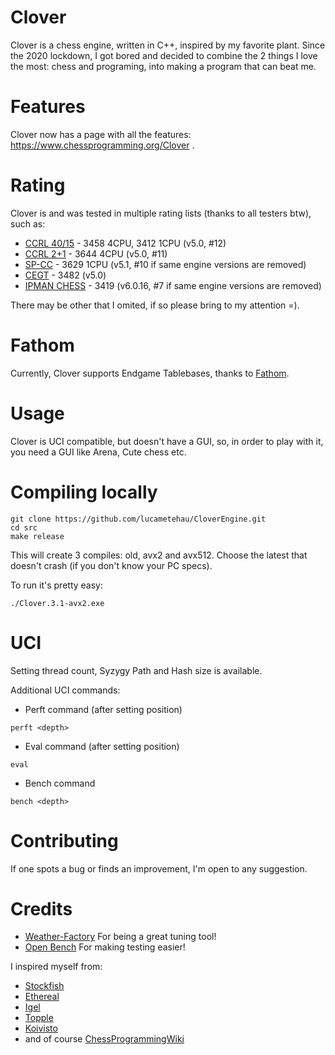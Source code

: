 # Clover

Clover is a chess engine, written in C++, inspired by my favorite plant. Since the 2020 lockdown, I got bored and decided to combine the 2 things I love the most: chess and programing, into making a program that can beat me.

# Features

Clover now has a page with all the features: https://www.chessprogramming.org/Clover .

# Rating

Clover is and was tested in multiple rating lists (thanks to all testers btw), such as:

- [CCRL 40/15](https://computerchess.org.uk/ccrl/4040/) - 3458 4CPU, 3412 1CPU (v5.0, #12)
- [CCRL 2+1](https://computerchess.org.uk/ccrl/404/) - 3644 4CPU (v5.0, #11)
- [SP-CC](https://www.sp-cc.de/) - 3629 1CPU (v5.1, #10 if same engine versions are removed)
- [CEGT](http://www.cegt.net/40_4_Ratinglist/40_4_single/rangliste.html) - 3482 (v5.0)
- [IPMAN CHESS](https://ipmanchess.yolasite.com/r9-7945hx.php) - 3419 (v6.0.16, #7 if same engine versions are removed)

There may be other that I omited, if so please bring to my attention =).

# Fathom

Currently, Clover supports Endgame Tablebases, thanks to [Fathom](https://github.com/jdart1/Fathom).

# Usage

Clover is UCI compatible, but doesn't have a GUI, so, in order to play with it, you need a GUI like Arena, Cute chess etc.

# Compiling locally

``` 
git clone https://github.com/lucametehau/CloverEngine.git
cd src
make release 
```

This will create 3 compiles: old, avx2 and avx512. Choose the latest that doesn't crash (if you don't know your PC specs).

To run it's pretty easy:
```
./Clover.3.1-avx2.exe
```

# UCI

Setting thread count, Syzygy Path and Hash size is available.

Additional UCI commands:

- Perft command (after setting position)

```
perft <depth>
```

- Eval command (after setting position)

```
eval
```

- Bench command
```
bench <depth>
```

# Contributing

If one spots a bug or finds an improvement, I'm open to any suggestion.

# Credits

- [Weather-Factory](https://github.com/dsekercioglu/weather-factory) For being a great tuning tool!
- [Open Bench](https://github.com/AndyGrant/OpenBench) For making testing easier!

I inspired myself from:

- [Stockfish](https://github.com/official-stockfish/Stockfish)
- [Ethereal](https://github.com/AndyGrant/Ethereal)
- [Igel](https://github.com/vshcherbyna/igel)
- [Topple](https://github.com/konsolas/ToppleChess)
- [Koivisto](https://github.com/Luecx/Koivisto)
- and of course [ChessProgrammingWiki](https://www.chessprogramming.org/Main_Page)
